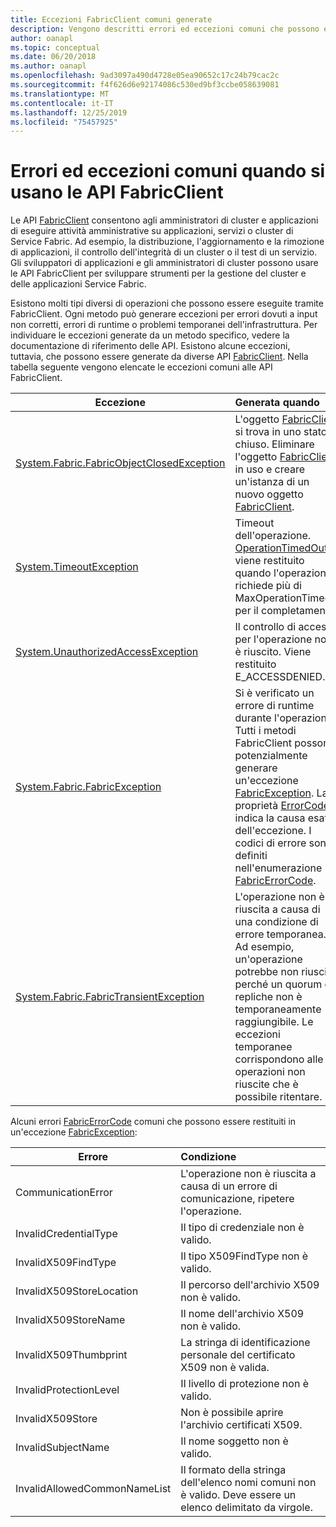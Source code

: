 ```yaml
---
title: Eccezioni FabricClient comuni generate
description: Vengono descritti errori ed eccezioni comuni che possono essere generati dalle API FabricClient durante l'esecuzione di operazioni di gestione di applicazioni e cluster.
author: oanapl
ms.topic: conceptual
ms.date: 06/20/2018
ms.author: oanapl
ms.openlocfilehash: 9ad3097a490d4728e05ea90652c17c24b79cac2c
ms.sourcegitcommit: f4f626d6e92174086c530ed9bf3ccbe058639081
ms.translationtype: MT
ms.contentlocale: it-IT
ms.lasthandoff: 12/25/2019
ms.locfileid: "75457925"
---
```

# <a name="common-exceptions-and-errors-when-working-with-the-fabricclient-apis"></a>Errori ed eccezioni comuni quando si usano le API FabricClient
Le API [FabricClient](https://docs.microsoft.com/dotnet/api/system.fabric.fabricclient) consentono agli amministratori di cluster e applicazioni di eseguire attività amministrative su applicazioni, servizi o cluster di Service Fabric. Ad esempio, la distribuzione, l'aggiornamento e la rimozione di applicazioni, il controllo dell'integrità di un cluster o il test di un servizio. Gli sviluppatori di applicazioni e gli amministratori di cluster possono usare le API FabricClient per sviluppare strumenti per la gestione del cluster e delle applicazioni Service Fabric.

Esistono molti tipi diversi di operazioni che possono essere eseguite tramite FabricClient.  Ogni metodo può generare eccezioni per errori dovuti a input non corretti, errori di runtime o problemi temporanei dell'infrastruttura.  Per individuare le eccezioni generate da un metodo specifico, vedere la documentazione di riferimento delle API. Esistono alcune eccezioni, tuttavia, che possono essere generate da diverse API [FabricClient](https://docs.microsoft.com/dotnet/api/system.fabric.fabricclient). Nella tabella seguente vengono elencate le eccezioni comuni alle API FabricClient.

| Eccezione | Generata quando |
| --- |:--- |
| [System.Fabric.FabricObjectClosedException](https://docs.microsoft.com/dotnet/api/system.fabric.fabricobjectclosedexception) |L'oggetto [FabricClient](https://docs.microsoft.com/dotnet/api/system.fabric.fabricclient) si trova in uno stato chiuso. Eliminare l'oggetto [FabricClient](https://docs.microsoft.com/dotnet/api/system.fabric.fabricclient) in uso e creare un'istanza di un nuovo oggetto [FabricClient](https://docs.microsoft.com/dotnet/api/system.fabric.fabricclient). |
| [System.TimeoutException](https://docs.microsoft.com/dotnet/core/api/system.timeoutexception) |Timeout dell'operazione. [OperationTimedOut](https://docs.microsoft.com/dotnet/api/system.fabric.fabricerrorcode) viene restituito quando l'operazione richiede più di MaxOperationTimeout per il completamento. |
| [System.UnauthorizedAccessException](https://docs.microsoft.com/dotnet/core/api/system.unauthorizedaccessexception) |Il controllo di accesso per l'operazione non è riuscito. Viene restituito E_ACCESSDENIED. |
| [System.Fabric.FabricException](https://docs.microsoft.com/dotnet/api/system.fabric.fabricexception) |Si è verificato un errore di runtime durante l'operazione. Tutti i metodi FabricClient possono potenzialmente generare un'eccezione [FabricException](https://docs.microsoft.com/dotnet/api/system.fabric.fabricexception). La proprietà [ErrorCode](https://docs.microsoft.com/dotnet/api/system.fabric.fabricexception.ErrorCode) indica la causa esatta dell'eccezione. I codici di errore sono definiti nell'enumerazione [FabricErrorCode](https://docs.microsoft.com/dotnet/api/system.fabric.fabricerrorcode). |
| [System.Fabric.FabricTransientException](https://docs.microsoft.com/dotnet/api/system.fabric.fabrictransientexception) |L'operazione non è riuscita a causa di una condizione di errore temporanea. Ad esempio, un'operazione potrebbe non riuscire perché un quorum di repliche non è temporaneamente raggiungibile. Le eccezioni temporanee corrispondono alle operazioni non riuscite che è possibile ritentare. |

Alcuni errori [FabricErrorCode](https://docs.microsoft.com/dotnet/api/system.fabric.fabricerrorcode) comuni che possono essere restituiti in un'eccezione [FabricException](https://docs.microsoft.com/dotnet/api/system.fabric.fabricexception):

| Errore | Condizione |
| --- |:--- |
| CommunicationError |L'operazione non è riuscita a causa di un errore di comunicazione, ripetere l'operazione. |
| InvalidCredentialType |Il tipo di credenziale non è valido. |
| InvalidX509FindType |Il tipo X509FindType non è valido. |
| InvalidX509StoreLocation |Il percorso dell'archivio X509 non è valido. |
| InvalidX509StoreName |Il nome dell'archivio X509 non è valido. |
| InvalidX509Thumbprint |La stringa di identificazione personale del certificato X509 non è valida. |
| InvalidProtectionLevel |Il livello di protezione non è valido. |
| InvalidX509Store |Non è possibile aprire l'archivio certificati X509. |
| InvalidSubjectName |Il nome soggetto non è valido. |
| InvalidAllowedCommonNameList |Il formato della stringa dell'elenco nomi comuni non è valido. Deve essere un elenco delimitato da virgole. |

